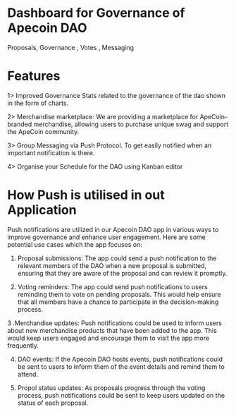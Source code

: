 # Dashboard for Governance of Apecoin DAO

Proposals, Governance , Votes , Messaging 

# Features

1> Improved Governance
Stats related to the governance of the dao shown in the form of charts. 

2> Merchandise marketplace: 
We are providing a marketplace for ApeCoin-branded merchandise, allowing users to purchase unique swag and support the ApeCoin community.

3> Group Messaging via Push Protocol.
To get easily notified when an important notification is there.

4> Organise your Schedule for the DAO using Kanban editor

# How Push is utilised in out Application 

Push notifications are utilized in our Apecoin DAO app in various ways to improve governance and enhance user engagement. Here are some potential use cases which the app focuses on:

1. Proposal submissions: The app could send a push notification to the relevant members of the DAO when a new proposal is submitted, ensuring that they are aware of the proposal and can review it promptly.

2. Voting reminders: The app could send push notifications to users reminding them to vote on pending proposals. This would help ensure that all members have a chance to participate in the decision-making process.

3 .Merchandise updates: Push notifications could be used to inform users about new merchandise products that have been added to the app. This would keep users engaged and encourage them to visit the app more frequently.

4. DAO events: If the Apecoin DAO hosts events, push notifications could be sent to users to inform them of the event details and remind them to attend.

5. Propol status updates: As proposals progress through the voting process, push notifications could be sent to keep users updated on the status of each proposal.
